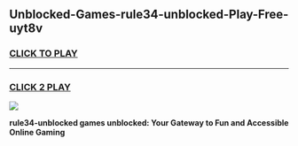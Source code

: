 
## Unblocked-Games-rule34-unblocked-Play-Free-uyt8v
<h3>
<a href="https://premium76.site?title=rule34-unblocked&ref=18A1">CLICK TO PLAY</a></h3>
<hr>

<h3>
<a href="https://premium76.site?title=rule34-unblocked&ref=18A1">CLICK 2 PLAY</a>
  
</h3>

<a href="https://premium76.site?title=rule34-unblocked&ref=18A1"><img src="https://clearcache.store/games.png"></a>


**rule34-unblocked games unblocked: Your Gateway to Fun and Accessible Online Gaming**
